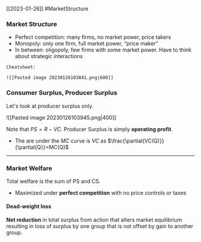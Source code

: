 [[2023-01-26]] #MarketStructure

### Market Structure
- Perfect competition: many firms, no market power, price takers
- Monopoly: only one firm, full market power, “price maker”
- In between: oligopoly, few firms with some market power. Have to think about strategic interactions

```ad-important
Cheatsheet:

![[Pasted image 20230126103841.png|600]]
```


### Consumer Surplus, Producer Surplus

Let's look at producer surplus only.

![[Pasted image 20230126103945.png|400]]

Note that $PS=R-VC$. Producer Surplus is simply **operating profit**. 
- The are under the $MC$ curve is $VC$ as $\frac{\partial{VC(Q)}}{\partial{Q}}=MC(Q)$

---

### Market Welfare
Total welfare is the sum of PS and CS.
- Maximized under **perfect competition** with no price controls or taxes

#### Dead-weight loss
**Net reduction** in total surplus from action that alters market equilibrium resulting in loss of surplus by one group that is not offset by gain to another group.